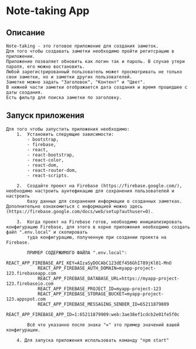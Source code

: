 # Note-taking App
## Описание

    Note-taking - это готовое приложение для создания заметок.
    Для того чтобы создавать заметки необходимо пройти регитсрацию в приложении.
    Приложение позваляет обновить как логин так и пароль. В случае утери пароля, его можно востановить.
    Любой зарегистрированный пользователь может просматривать не только свои заметки, но и заметки других пользователей.
    Заметке можно задать "Заголовок", "Контент" и "Цвет". 
    В нижней части заметки отображается дата создания и время прошедшее с даты создания.
    Есть фильтр для поиска заметки по заголовку.

## Запуск приложения

    Для того чтобы запустить приложения необходимо:
        1.  Установить следующие зависимости:
            - bootstrap,
            - firebase,
            - react,
            - react-bootstrap,
            - react-color,
            - react-dom,
            - react-router-dom,
            - react-scripts.

        2.  Cоздайте проект на Firebase (https://firebase.google.com/), необходимо настроить аунтефикацию для сохранения пользователей и настроить
            базу данных для сохранения информации о созданных заметках. Дополнительно ознакомиться с информацией можно здесь (https://firebase.google.com/docs/web/setup?authuser=0).

        3.  Когда проект на Firebase готов, необходимо инициализировать конфигурацию Firebase, для этого в корне приложения необходимо создать файл ".env.local" и скопировать
            туда конфигурацию, полученную при создании проекта на Firebase. 

            ПРИМЕР СОДЕРЖИМОГО ФАЙЛА ".env.local":
                REACT_APP_FIREBASE_API_KEY=AIzaSyDOCAbC123dEf456GhI789jKl01-MnO
                REACT_APP_FIREBASE_AUTH_DOMAIN=myapp-project-123.firebaseapp.com
                REACT_APP_FIREBASE_DATABASE_URL=https://myapp-project-123.firebaseio.com
                REACT_APP_FIREBASE_PROJECT_ID=myapp-project-123
                REACT_APP_FIREBASE_STORAGE_BUCKET=myapp-project-123.appspot.com
                REACT_APP_FIREBASE_MESSAGING_SENDER_ID=65211879809
                REACT_APP_FIREBASE_APP_ID=1:65211879909:web:3ae38ef1cdcb2e01fe5f0c

            Всё что указанно после знака "=" это пример значений вашей конфигурации.

        4. Для запуска приложения использовать команду "npm start"

